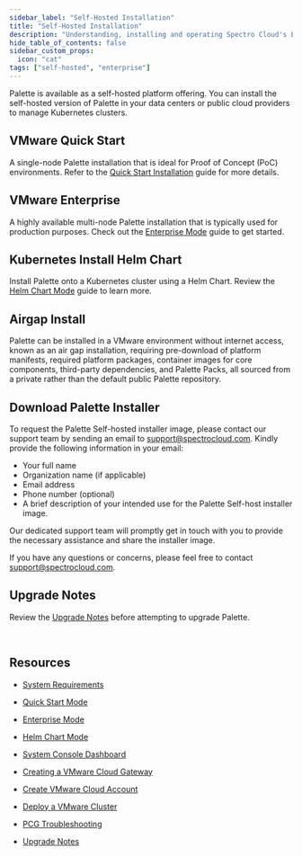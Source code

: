 ```yaml
---
sidebar_label: "Self-Hosted Installation"
title: "Self-Hosted Installation"
description: "Understanding, installing and operating Spectro Cloud's Enterprise Self-Hosted variant."
hide_table_of_contents: false
sidebar_custom_props: 
  icon: "cat"
tags: ["self-hosted", "enterprise"]
---
```



Palette is available as a self-hosted platform offering. You can install the self-hosted version of Palette in your data centers or public cloud providers to manage Kubernetes clusters.


## VMware Quick Start

A single-node Palette installation that is ideal for Proof of Concept (PoC) environments. Refer to the [Quick Start Installation](deploying-the-platform-installer.md) guide for more details.

## VMware Enterprise

A highly available multi-node Palette installation that is typically used for production purposes. Check out the [Enterprise Mode](deploying-an-enterprise-cluster.md) guide to get started.

## Kubernetes Install Helm Chart

Install Palette onto a Kubernetes cluster using a Helm Chart. Review the [Helm Chart Mode](deploying-palette-with-helm.md) guide to learn more.


## Airgap Install

Palette can be installed in a VMware environment without internet access, known as an air gap installation, requiring pre-download of platform manifests, required platform packages, container images for core components, third-party dependencies, and Palette Packs, all sourced from a private rather than the default public Palette repository.

## Download Palette Installer

To request the Palette Self-hosted installer image, please contact our support team by sending an email to support@spectrocloud.com. Kindly provide the following information in your email:

- Your full name
- Organization name (if applicable)
- Email address
- Phone number (optional)
- A brief description of your intended use for the Palette Self-host installer image.

Our dedicated support team will promptly get in touch with you to provide the necessary assistance and share the installer image. 

If you have any questions or concerns, please feel free to contact support@spectrocloud.com.


## Upgrade Notes

Review the [Upgrade Notes](upgrade.md) before attempting to upgrade Palette.


<br />

## Resources 


* [System Requirements](on-prem-system-requirements.md)


* [Quick Start Mode](deploying-the-platform-installer.md)


* [Enterprise Mode](deploying-an-enterprise-cluster.md)


* [Helm Chart Mode](deploying-palette-with-helm.md)


* [System Console Dashboard](system-console-dashboard.md)


* [Creating a VMware Cloud Gateway](../clusters/data-center/vmware.md#install-pcg)


* [Create VMware Cloud Account](../clusters/data-center/vmware.md#create-vmware-cloud-gateway)


* [Deploy a VMware Cluster](../clusters/data-center/vmware#deploy-a-vmware-cluster)


* [PCG Troubleshooting](../troubleshooting/pcg.md)


* [Upgrade Notes](upgrade.md)


<br />

<br />


